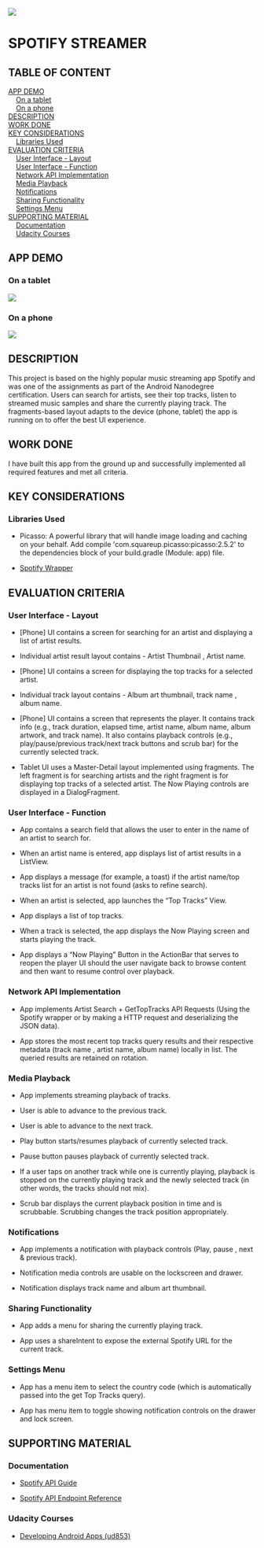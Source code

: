 ![](../../../Screenshots/blob/master/spotify.jpg)

# SPOTIFY STREAMER

## TABLE OF CONTENT

[APP DEMO](#app-demo)<br>
&nbsp;&nbsp;&nbsp;&nbsp;[On a tablet](#tablet-demo)<br>
&nbsp;&nbsp;&nbsp;&nbsp;[On a phone](#phone-demo)<br>
[DESCRIPTION](#description)<br>
[WORK DONE](#work-done)<br>
[KEY CONSIDERATIONS](#key-considerations)<br>
&nbsp;&nbsp;&nbsp;&nbsp;[Libraries Used](#key-considerations-1)<br>
[EVALUATION CRITERIA](#evaluation-criteria)<br>
&nbsp;&nbsp;&nbsp;&nbsp;[User Interface - Layout](#evaluation-criteria-1)<br>
&nbsp;&nbsp;&nbsp;&nbsp;[User Interface - Function](#evaluation-criteria-2)<br>
&nbsp;&nbsp;&nbsp;&nbsp;[Network API Implementation](#evaluation-criteria-3)<br>
&nbsp;&nbsp;&nbsp;&nbsp;[Media Playback](#evaluation-criteria-4)<br>
&nbsp;&nbsp;&nbsp;&nbsp;[Notifications](#evaluation-criteria-5)<br>
&nbsp;&nbsp;&nbsp;&nbsp;[Sharing Functionality](#evaluation-criteria-6)<br>
&nbsp;&nbsp;&nbsp;&nbsp;[Settings Menu](#evaluation-criteria-7)<br>
[SUPPORTING MATERIAL](#supporting-material)<br>
&nbsp;&nbsp;&nbsp;&nbsp;[Documentation](#supporting-material-1)<br>
&nbsp;&nbsp;&nbsp;&nbsp;[Udacity Courses](#supporting-material-2)<br>

## APP DEMO <a name="app-demo"></a>

### On a tablet <a name="tablet-demo"></a>
![](../../../Screenshots/blob/master/spotify-streamer-anim1.gif)

### On a phone <a name="phone-demo"></a>
![](../../../Screenshots/blob/master/spotify-streamer-anim2.gif)

## DESCRIPTION <a name="description"></a>
This project is based on the highly popular music streaming app Spotify and was one of the assignments as part of the Android Nanodegree certification. Users can search for artists, see their top tracks, listen to streamed music samples and share the currently playing track. The fragments-based layout adapts to the device (phone, tablet) the app is running on to offer the best UI experience.

## WORK DONE <a name="work-done"></a>
I have built this app from the ground up and successfully implemented all required features and met all criteria. 

## KEY CONSIDERATIONS <a name="key-considerations"></a>

### Libraries Used <a name="key-considerations-1"></a>
* Picasso: A powerful library that will handle image loading and caching on your behalf. 
Add compile 'com.squareup.picasso:picasso:2.5.2' to the dependencies block of your build.gradle (Module: app) file.

* <a href="https://github.com/kaaes/spotify-web-api-android">Spotify Wrapper</a>

## EVALUATION CRITERIA <a name="evaluation-criteria"></a>

### User Interface - Layout <a name="evaluation-criteria-1"></a>
* [Phone] UI contains a screen for searching for an artist and displaying a list of artist results.

* Individual artist result layout contains - Artist Thumbnail , Artist name.

* [Phone] UI contains a screen for displaying the top tracks for a selected artist.

* Individual track layout contains - Album art thumbnail, track name , album name.

* [Phone] UI contains a screen that represents the player. It contains track info (e.g., track duration, elapsed time, artist name, album name, album artwork, and track name). It also contains playback controls (e.g., play/pause/previous track/next track buttons and scrub bar) for the currently selected track.

* Tablet UI uses a Master-Detail layout implemented using fragments. The left fragment is for searching artists and the right fragment is for displaying top tracks of a selected artist. The Now Playing controls are displayed in a DialogFragment.

### User Interface - Function <a name="evaluation-criteria-2"></a>

* App contains a search field that allows the user to enter in the name of an artist to search for.

* When an artist name is entered, app displays list of artist results in a ListView.

* App displays a message (for example, a toast) if the artist name/top tracks list for an artist is not found (asks to refine search).

* When an artist is selected, app launches the “Top Tracks” View.

* App displays a list of top tracks.

* When a track is selected, the app displays the Now Playing screen and starts playing the track.

* App displays a “Now Playing” Button in the ActionBar that serves to reopen the player UI should the user navigate back to browse content and then want to resume control over playback.

### Network API Implementation <a name="evaluation-criteria-3"></a>

* App implements Artist Search + GetTopTracks API Requests (Using the Spotify wrapper or by making a HTTP request and deserializing the JSON data).

* App stores the most recent top tracks query results and their respective metadata (track name , artist name, album name) locally in list. The queried results are retained on rotation.

### Media Playback <a name="evaluation-criteria-4"></a>

* App implements streaming playback of tracks.

* User is able to advance to the previous track.

* User is able to advance to the next track.

* Play button starts/resumes playback of currently selected track.

* Pause button pauses playback of currently selected track.

* If a user taps on another track while one is currently playing, playback is stopped on the currently playing track and the newly selected track (in other words, the tracks should not mix).

* Scrub bar displays the current playback position in time and is scrubbable. Scrubbing changes the track position appropriately.

### Notifications <a name="evaluation-criteria-5"></a>

* App implements a notification with playback controls (Play, pause , next & previous track).

* Notification media controls are usable on the lockscreen and drawer.

* Notification displays track name and album art thumbnail.

### Sharing Functionality <a name="evaluation-criteria-6"></a>

* App adds a menu for sharing the currently playing track.

* App uses a shareIntent to expose the external Spotify URL for the current track.

### Settings Menu <a name="evaluation-criteria-7"></a>

* App has a menu item to select the country code (which is automatically passed into the get Top Tracks query).

* App has menu item to toggle showing notification controls on the drawer and lock screen.

## SUPPORTING MATERIAL <a name="supporting-material"></a>

### Documentation <a name="supporting-material-1"></a>
* <a href="https://docs.google.com/presentation/d/1Q8LwzD5ODqirWG7K_e4sklE3fEFY_dr4kH4hfoRa0BQ/pub?start=false&loop=false&delayms=15000&slide=id.ga25585343_0_106">Spotify API Guide</a>

* <a href="https://developer.spotify.com/web-api/endpoint-reference/
">Spotify API Endpoint Reference</a>

### Udacity Courses <a name="supporting-material-2"></a>

* <a href="https://www.udacity.com/course/developing-android-apps--ud853
">Developing Android Apps (ud853)</a>
